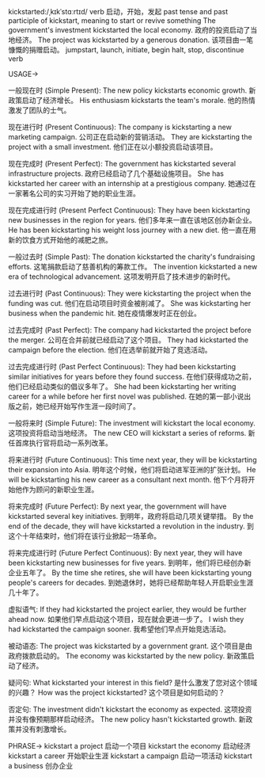kickstarted:/ˌkɪkˈstɑːrtɪd/
verb
启动，开始，发起
past tense and past participle of kickstart, meaning to start or revive something
The government's investment kickstarted the local economy. 政府的投资启动了当地经济。
The project was kickstarted by a generous donation. 该项目由一笔慷慨的捐赠启动。
jumpstart, launch, initiate, begin
halt, stop, discontinue
verb

USAGE->

一般现在时 (Simple Present):
The new policy kickstarts economic growth. 新政策启动了经济增长。
His enthusiasm kickstarts the team's morale. 他的热情激发了团队的士气。

现在进行时 (Present Continuous):
The company is kickstarting a new marketing campaign.  公司正在启动新的营销活动。
They are kickstarting the project with a small investment. 他们正在以小额投资启动该项目。

现在完成时 (Present Perfect):
The government has kickstarted several infrastructure projects. 政府已经启动了几个基础设施项目。
She has kickstarted her career with an internship at a prestigious company. 她通过在一家著名公司的实习开始了她的职业生涯。

现在完成进行时 (Present Perfect Continuous):
They have been kickstarting new businesses in the region for years.  他们多年来一直在该地区创办新企业。
He has been kickstarting his weight loss journey with a new diet. 他一直在用新的饮食方式开始他的减肥之旅。

一般过去时 (Simple Past):
The donation kickstarted the charity's fundraising efforts. 这笔捐款启动了慈善机构的筹款工作。
The invention kickstarted a new era of technological advancement. 这项发明开启了技术进步的新时代。

过去进行时 (Past Continuous):
They were kickstarting the project when the funding was cut.  他们在启动项目时资金被削减了。
She was kickstarting her business when the pandemic hit.  她在疫情爆发时正在创业。

过去完成时 (Past Perfect):
The company had kickstarted the project before the merger.  公司在合并前就已经启动了这个项目。
They had kickstarted the campaign before the election. 他们在选举前就开始了竞选活动。

过去完成进行时 (Past Perfect Continuous):
They had been kickstarting similar initiatives for years before they found success. 在他们获得成功之前，他们已经启动类似的倡议多年了。
She had been kickstarting her writing career for a while before her first novel was published. 在她的第一部小说出版之前，她已经开始写作生涯一段时间了。


一般将来时 (Simple Future):
The investment will kickstart the local economy. 这项投资将启动当地经济。
The new CEO will kickstart a series of reforms. 新任首席执行官将启动一系列改革。

将来进行时 (Future Continuous):
This time next year, they will be kickstarting their expansion into Asia. 明年这个时候，他们将启动进军亚洲的扩张计划。
He will be kickstarting his new career as a consultant next month.  他下个月将开始他作为顾问的新职业生涯。

将来完成时 (Future Perfect):
By next year, the government will have kickstarted several key initiatives. 到明年，政府将启动几项关键举措。
By the end of the decade, they will have kickstarted a revolution in the industry. 到这个十年结束时，他们将在该行业掀起一场革命。


将来完成进行时 (Future Perfect Continuous):
By next year, they will have been kickstarting new businesses for five years. 到明年，他们将已经创办新企业五年了。
By the time she retires, she will have been kickstarting young people's careers for decades. 到她退休时，她将已经帮助年轻人开启职业生涯几十年了。


虚拟语气:
If they had kickstarted the project earlier, they would be further ahead now. 如果他们早点启动这个项目，现在就会更进一步了。
I wish they had kickstarted the campaign sooner. 我希望他们早点开始竞选活动。

被动语态:
The project was kickstarted by a government grant. 这个项目是由政府拨款启动的。
The economy was kickstarted by the new policy. 新政策启动了经济。

疑问句:
What kickstarted your interest in this field? 是什么激发了您对这个领域的兴趣？
How was the project kickstarted? 这个项目是如何启动的？

否定句:
The investment didn't kickstart the economy as expected. 这项投资并没有像预期那样启动经济。
The new policy hasn't kickstarted growth. 新政策并没有刺激增长。

PHRASE->
kickstart a project 启动一个项目
kickstart the economy 启动经济
kickstart a career  开始职业生涯
kickstart a campaign  启动一项活动
kickstart a business  创办企业
